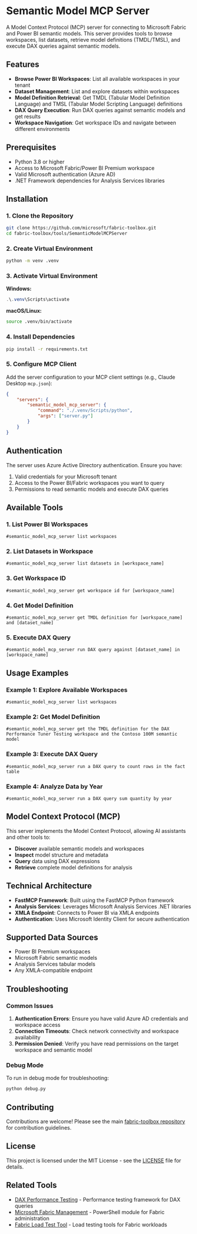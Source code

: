 # Semantic Model MCP Server

A Model Context Protocol (MCP) server for connecting to Microsoft Fabric and Power BI semantic models. This server provides tools to browse workspaces, list datasets, retrieve model definitions (TMDL/TMSL), and execute DAX queries against semantic models.

## Features

- **Browse Power BI Workspaces**: List all available workspaces in your tenant
- **Dataset Management**: List and explore datasets within workspaces
- **Model Definition Retrieval**: Get TMDL (Tabular Model Definition Language) and TMSL (Tabular Model Scripting Language) definitions
- **DAX Query Execution**: Run DAX queries against semantic models and get results
- **Workspace Navigation**: Get workspace IDs and navigate between different environments

## Prerequisites

- Python 3.8 or higher
- Access to Microsoft Fabric/Power BI Premium workspace
- Valid Microsoft authentication (Azure AD)
- .NET Framework dependencies for Analysis Services libraries

## Installation

### 1. Clone the Repository

```bash
git clone https://github.com/microsoft/fabric-toolbox.git
cd fabric-toolbox/tools/SemanticModelMCPServer
```

### 2. Create Virtual Environment

```bash
python -m venv .venv
```

### 3. Activate Virtual Environment

**Windows:**
```powershell
.\.venv\Scripts\activate
```

**macOS/Linux:**
```bash
source .venv/bin/activate
```

### 4. Install Dependencies

```bash
pip install -r requirements.txt
```

### 5. Configure MCP Client

Add the server configuration to your MCP client settings (e.g., Claude Desktop `mcp.json`):

```json
{
    "servers": {
        "semantic_model_mcp_server": {
            "command": "./.venv/Scripts/python",
            "args": ["server.py"]
        }
    }
}
```

## Authentication

The server uses Azure Active Directory authentication. Ensure you have:

1. Valid credentials for your Microsoft tenant
2. Access to the Power BI/Fabric workspaces you want to query
3. Permissions to read semantic models and execute DAX queries

## Available Tools

### 1. List Power BI Workspaces
```
#semantic_model_mcp_server list workspaces
```

### 2. List Datasets in Workspace
```
#semantic_model_mcp_server list datasets in [workspace_name]
```

### 3. Get Workspace ID
```
#semantic_model_mcp_server get workspace id for [workspace_name]
```

### 4. Get Model Definition
```
#semantic_model_mcp_server get TMDL definition for [workspace_name] and [dataset_name]
```

### 5. Execute DAX Query
```
#semantic_model_mcp_server run DAX query against [dataset_name] in [workspace_name]
```

## Usage Examples

### Example 1: Explore Available Workspaces
```
#semantic_model_mcp_server list workspaces
```

### Example 2: Get Model Definition
```
#semantic_model_mcp_server get the TMDL definition for the DAX Performance Tuner Testing workspace and the Contoso 100M semantic model
```

### Example 3: Execute DAX Query
```
#semantic_model_mcp_server run a DAX query to count rows in the fact table
```

### Example 4: Analyze Data by Year
```
#semantic_model_mcp_server run a DAX query sum quantity by year
```

## Model Context Protocol (MCP)

This server implements the Model Context Protocol, allowing AI assistants and other tools to:

- **Discover** available semantic models and workspaces
- **Inspect** model structure and metadata
- **Query** data using DAX expressions
- **Retrieve** complete model definitions for analysis

## Technical Architecture

- **FastMCP Framework**: Built using the FastMCP Python framework
- **Analysis Services**: Leverages Microsoft Analysis Services .NET libraries
- **XMLA Endpoint**: Connects to Power BI via XMLA endpoints
- **Authentication**: Uses Microsoft Identity Client for secure authentication

## Supported Data Sources

- Power BI Premium workspaces
- Microsoft Fabric semantic models
- Analysis Services tabular models
- Any XMLA-compatible endpoint

## Troubleshooting

### Common Issues

1. **Authentication Errors**: Ensure you have valid Azure AD credentials and workspace access
2. **Connection Timeouts**: Check network connectivity and workspace availability
3. **Permission Denied**: Verify you have read permissions on the target workspace and semantic model

### Debug Mode

To run in debug mode for troubleshooting:

```bash
python debug.py
```

## Contributing

Contributions are welcome! Please see the main [fabric-toolbox repository](https://github.com/microsoft/fabric-toolbox) for contribution guidelines.

## License

This project is licensed under the MIT License - see the [LICENSE](../../LICENSE) file for details.

## Related Tools

- [DAX Performance Testing](../DAXPerformanceTesting/) - Performance testing framework for DAX queries
- [Microsoft Fabric Management](../MicrosoftFabricMgmt/) - PowerShell module for Fabric administration
- [Fabric Load Test Tool](../FabricLoadTestTool/) - Load testing tools for Fabric workloads